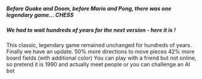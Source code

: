 ##### Before Quake and Doom, before Mario and Pong, there was one legendary game... CHESS 

##### We had to wait hundreds of years for the next version - here it is !

This classic, legendary game remained unchanged for hundreds of years.
Finally we have an update.
50% more directions to move pieces
42% more board fields (with additional color)
You can play with a friend but not online, so pretend it is 1990 and actually meet people
or you can challenge an AI bot
